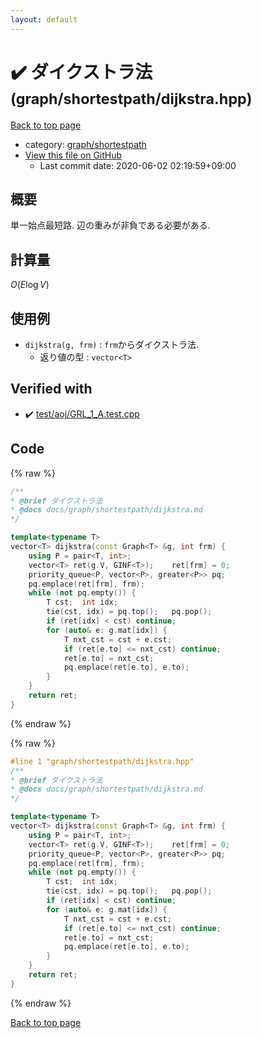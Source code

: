 ```yaml
---
layout: default
---
```


<!-- mathjax config similar to math.stackexchange -->
<script type="text/javascript" async
  src="https://cdnjs.cloudflare.com/ajax/libs/mathjax/2.7.5/MathJax.js?config=TeX-MML-AM_CHTML">
</script>
<script type="text/x-mathjax-config">
  MathJax.Hub.Config({
    TeX: { equationNumbers: { autoNumber: "AMS" }},
    tex2jax: {
      inlineMath: [ ['$','$'] ],
      processEscapes: true
    },
    "HTML-CSS": { matchFontHeight: false },
    displayAlign: "left",
    displayIndent: "2em"
  });
</script>

<script type="text/javascript" src="https://cdnjs.cloudflare.com/ajax/libs/jquery/3.4.1/jquery.min.js"></script>
<script src="https://cdn.jsdelivr.net/npm/jquery-balloon-js@1.1.2/jquery.balloon.min.js" integrity="sha256-ZEYs9VrgAeNuPvs15E39OsyOJaIkXEEt10fzxJ20+2I=" crossorigin="anonymous"></script>
<script type="text/javascript" src="../../../assets/js/copy-button.js"></script>
<link rel="stylesheet" href="../../../assets/css/copy-button.css" />


# :heavy_check_mark: ダイクストラ法 <small>(graph/shortestpath/dijkstra.hpp)</small>

<a href="../../../index.html">Back to top page</a>

* category: <a href="../../../index.html#893699352036854e82d247c81f4d89a6">graph/shortestpath</a>
* <a href="{{ site.github.repository_url }}/blob/master/graph/shortestpath/dijkstra.hpp">View this file on GitHub</a>
    - Last commit date: 2020-06-02 02:19:59+09:00




## 概要

単一始点最短路. 辺の重みが非負である必要がある.

## 計算量

$O(E\log V)$

## 使用例

* `dijkstra(g, frm)` : `frm`からダイクストラ法.
  * 返り値の型 : `vector<T>`


## Verified with

* :heavy_check_mark: <a href="../../../verify/test/aoj/GRL_1_A.test.cpp.html">test/aoj/GRL_1_A.test.cpp</a>


## Code

<a id="unbundled"></a>
{% raw %}
```cpp
/**
* @brief ダイクストラ法
* @docs docs/graph/shortestpath/dijkstra.md
*/

template<typename T>
vector<T> dijkstra(const Graph<T> &g, int frm) {
    using P = pair<T, int>;
    vector<T> ret(g.V, GINF<T>);    ret[frm] = 0;
    priority_queue<P, vector<P>, greater<P>> pq;
    pq.emplace(ret[frm], frm);
    while (not pq.empty()) {
        T cst;  int idx;
        tie(cst, idx) = pq.top();   pq.pop();
        if (ret[idx] < cst) continue;
        for (auto& e: g.mat[idx]) {
            T nxt_cst = cst + e.cst;
            if (ret[e.to] <= nxt_cst) continue;
            ret[e.to] = nxt_cst;
            pq.emplace(ret[e.to], e.to);
        }
    }
    return ret;
}

```
{% endraw %}

<a id="bundled"></a>
{% raw %}
```cpp
#line 1 "graph/shortestpath/dijkstra.hpp"
/**
* @brief ダイクストラ法
* @docs docs/graph/shortestpath/dijkstra.md
*/

template<typename T>
vector<T> dijkstra(const Graph<T> &g, int frm) {
    using P = pair<T, int>;
    vector<T> ret(g.V, GINF<T>);    ret[frm] = 0;
    priority_queue<P, vector<P>, greater<P>> pq;
    pq.emplace(ret[frm], frm);
    while (not pq.empty()) {
        T cst;  int idx;
        tie(cst, idx) = pq.top();   pq.pop();
        if (ret[idx] < cst) continue;
        for (auto& e: g.mat[idx]) {
            T nxt_cst = cst + e.cst;
            if (ret[e.to] <= nxt_cst) continue;
            ret[e.to] = nxt_cst;
            pq.emplace(ret[e.to], e.to);
        }
    }
    return ret;
}

```
{% endraw %}

<a href="../../../index.html">Back to top page</a>


